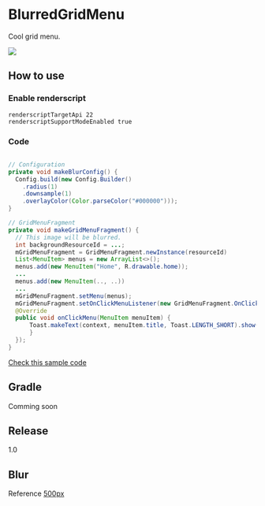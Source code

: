 # BlurredGridMenu
Cool grid menu.

![](https://github.com/gotokatsuya/BlurredGridMenu/blob/master/image.jpg)

## How to use

### Enable renderscript
```
renderscriptTargetApi 22  
renderscriptSupportModeEnabled true
```

### Code
```java

// Configuration
private void makeBlurConfig() {
  Config.build(new Config.Builder()
    .radius(1)
    .downsample(1)
    .overlayColor(Color.parseColor("#000000")));
}

// GridMenuFragment
private void makeGridMenuFragment() {
  // This image will be blurred.
  int backgroundResourceId = ...;
  mGridMenuFragment = GridMenuFragment.newInstance(resourceId)
  List<MenuItem> menus = new ArrayList<>();
  menus.add(new MenuItem("Home", R.drawable.home));
  ...
  menus.add(new MenuItem(.., ..))
  ...
  mGridMenuFragment.setMenu(menus);
  mGridMenuFragment.setOnClickMenuListener(new GridMenuFragment.OnClickMenuListener() {
  @Override
  public void onClickMenu(MenuItem menuItem) {
      Toast.makeText(context, menuItem.title, Toast.LENGTH_SHORT).show();
      }
  });
}
```
[Check this sample code](https://github.com/gotokatsuya/BlurredGridMenu/blob/master/app/src/main/java/com/goka/sample/MainActivity.java)


## Gradle
Comming soon

## Release
1.0


## Blur
Reference
[500px](https://github.com/500px/500px-android-blur)

